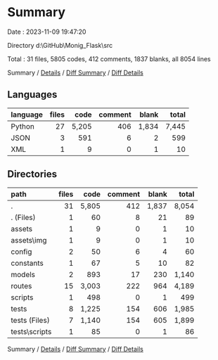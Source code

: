 # Summary

Date : 2023-11-09 19:47:20

Directory d:\\GitHub\\Monig_Flask\\src

Total : 31 files,  5805 codes, 412 comments, 1837 blanks, all 8054 lines

Summary / [Details](details.md) / [Diff Summary](diff.md) / [Diff Details](diff-details.md)

## Languages
| language | files | code | comment | blank | total |
| :--- | ---: | ---: | ---: | ---: | ---: |
| Python | 27 | 5,205 | 406 | 1,834 | 7,445 |
| JSON | 3 | 591 | 6 | 2 | 599 |
| XML | 1 | 9 | 0 | 1 | 10 |

## Directories
| path | files | code | comment | blank | total |
| :--- | ---: | ---: | ---: | ---: | ---: |
| . | 31 | 5,805 | 412 | 1,837 | 8,054 |
| . (Files) | 1 | 60 | 8 | 21 | 89 |
| assets | 1 | 9 | 0 | 1 | 10 |
| assets\\img | 1 | 9 | 0 | 1 | 10 |
| config | 2 | 50 | 6 | 4 | 60 |
| constants | 1 | 67 | 5 | 10 | 82 |
| models | 2 | 893 | 17 | 230 | 1,140 |
| routes | 15 | 3,003 | 222 | 964 | 4,189 |
| scripts | 1 | 498 | 0 | 1 | 499 |
| tests | 8 | 1,225 | 154 | 606 | 1,985 |
| tests (Files) | 7 | 1,140 | 154 | 605 | 1,899 |
| tests\\scripts | 1 | 85 | 0 | 1 | 86 |

Summary / [Details](details.md) / [Diff Summary](diff.md) / [Diff Details](diff-details.md)